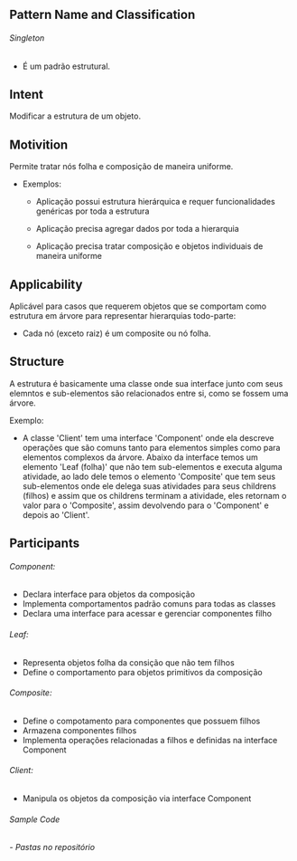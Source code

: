 
## Pattern Name and Classification
  ###### Singleton
  - É um padrão estrutural.
## Intent
 Modificar a estrutura de um objeto.
## Motivition
  Permite tratar nós folha e composição de maneira uniforme.
  - Exemplos:
    - Aplicação possui estrutura hierárquica e requer funcionalidades genéricas por toda a estrutura

    - Aplicação precisa agregar dados por toda a hierarquia

    - Aplicação precisa tratar composição e objetos individuais de maneira uniforme
    
## Applicability
  Aplicável para casos que requerem objetos que se comportam como estrutura em árvore para representar hierarquias todo-parte:
  - Cada nó (exceto raiz) é um composite ou nó folha.
## Structure  
  A estrutura é basicamente uma classe onde sua interface junto com seus elemntos e sub-elementos são relacionados entre si, como se fossem uma árvore. 
  
  Exemplo:
   - A classe 'Client' tem uma interface 'Component' onde ela descreve operações que são comuns tanto para elementos simples como para elementos complexos da árvore. Abaixo da interface temos um elemento 'Leaf (folha)' que não tem sub-elementos e executa alguma atividade, ao lado dele temos o elemento 'Composite' que tem seus sub-elementos onde ele delega suas atividades para seus childrens (filhos) e assim que os childrens terminam a atividade, eles retornam o valor para o 'Composite', assim devolvendo para o 'Component' e depois ao 'Client'.
## Participants
 ###### Component:
  - Declara interface para objetos da composição
  - Implementa comportamentos padrão comuns para todas as classes
  - Declara uma interface para acessar e gerenciar componentes filho

###### Leaf: 
  - Representa objetos folha da consição que não tem filhos
  - Define o comportamento para objetos primitivos da composição

###### Composite: 
  - Define o compotamento para componentes que possuem filhos
  - Armazena componentes filhos 
  - Implementa operações relacionadas a filhos e definidas na interface Component

###### Client:
  - Manipula os objetos da composição via interface Component


###### Sample Code
  ###### - Pastas no repositório
